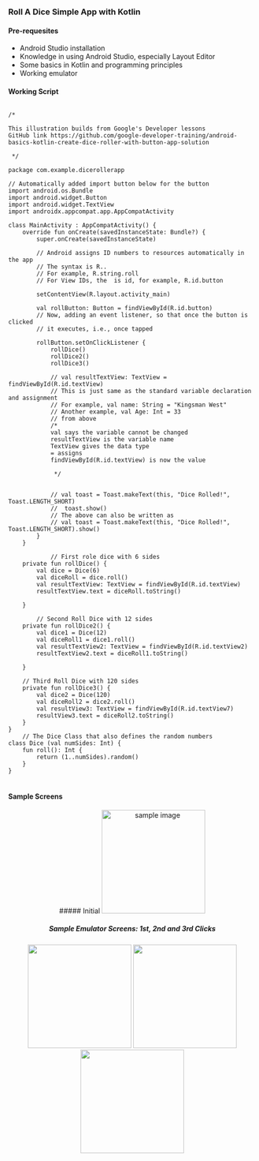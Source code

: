 ### Roll A Dice Simple App with Kotlin
#### Pre-requesites
- Android Studio installation
- Knowledge in using Android Studio, especially Layout Editor
- Some basics in Kotlin and programming principles
- Working emulator
#### Working Script
<pre>
<code>
/*

This illustration builds from Google's Developer lessons
GitHub link https://github.com/google-developer-training/android-basics-kotlin-create-dice-roller-with-button-app-solution

 */

package com.example.dicerollerapp

// Automatically added import button below for the button
import android.os.Bundle
import android.widget.Button
import android.widget.TextView
import androidx.appcompat.app.AppCompatActivity

class MainActivity : AppCompatActivity() {
    override fun onCreate(savedInstanceState: Bundle?) {
        super.onCreate(savedInstanceState)

        // Android assigns ID numbers to resources automatically in the app
        // The syntax is R.<type>.<name>
        // For example, R.string.roll
        // For View IDs, the <type> is id, for example, R.id.button

        setContentView(R.layout.activity_main)

        val rollButton: Button = findViewById(R.id.button)
        // Now, adding an event listener, so that once the button is clicked
        // it executes, i.e., once tapped

        rollButton.setOnClickListener {
            rollDice()
            rollDice2()
            rollDice3()

            // val resultTextView: TextView = findViewById(R.id.textView)
            // This is just same as the standard variable declaration and assignment
            // For example, val name: String = "Kingsman West"
            // Another example, val Age: Int = 33
            // from above
            /*
            val says the variable cannot be changed
            resultTextView is the variable name
            TextView gives the data type
            = assigns
            findViewById(R.id.textView) is now the value

             */


            // val toast = Toast.makeText(this, "Dice Rolled!", Toast.LENGTH_SHORT)
            //  toast.show()
            // The above can also be written as
            // val toast = Toast.makeText(this, "Dice Rolled!", Toast.LENGTH_SHORT).show()
        }
    }

            // First role dice with 6 sides
    private fun rollDice() {
        val dice = Dice(6)
        val diceRoll = dice.roll()
        val resultTextView: TextView = findViewById(R.id.textView)
        resultTextView.text = diceRoll.toString()

    }

        // Second Roll Dice with 12 sides
    private fun rollDice2() {
        val dice1 = Dice(12)
        val diceRoll1 = dice1.roll()
        val resultTextView2: TextView = findViewById(R.id.textView2)
        resultTextView2.text = diceRoll1.toString()

    }

    // Third Roll Dice with 120 sides
    private fun rollDice3() {
        val dice2 = Dice(120)
        val diceRoll2 = dice2.roll()
        val resultView3: TextView = findViewById(R.id.textView7)
        resultView3.text = diceRoll2.toString()
    }
}
    // The Dice Class that also defines the random numbers
class Dice (val numSides: Int) {
    fun roll(): Int {
        return (1..numSides).random()
    }
}
</code>
</pre>
#### Sample Screens
<div align=center>
##### Initial
<img alt="sample image" src="https://user-images.githubusercontent.com/77758884/141791550-a4e1e5ed-fdfc-47da-86e0-58dc2037cb3c.png" width=210px />

##### Sample Emulator Screens: 1st, 2nd and 3rd Clicks
<img src="https://user-images.githubusercontent.com/77758884/141791259-1e760833-b995-45c9-8b2c-b3b3d2556fd4.png" width=210px /> <img src="https://user-images.githubusercontent.com/77758884/141791094-eb5a35c2-16b4-4bdc-ad34-3f03795c0bf4.png" width=210px /> <img src="https://user-images.githubusercontent.com/77758884/141791901-c505aef1-0e5a-4321-b0be-bf7dadc553b6.png" width=210px>
